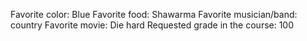 Favorite color: Blue
Favorite food: Shawarma
Favorite musician/band: country
Favorite movie: Die hard
Requested grade in the course: 100

